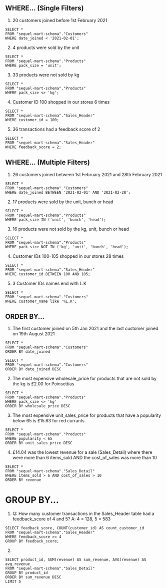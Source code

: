 ## WHERE... (Single Filters)
1. 20 customers joined before 1st February 2021
```
SELECT *
FROM "sequel-mart-schema"."Customers"
WHERE date_joined < '2021-02-01';
```

2. 4 products were sold by the unit
```
SELECT *
FROM "sequel-mart-schema"."Products"
WHERE pack_size = 'unit';
```

3. 33 products were not sold by kg
```
SELECT *
FROM "sequel-mart-schema"."Products"
WHERE pack_size <> 'kg';
```

4. Customer ID 100 shopped in our stores 6 times
```
SELECT *
FROM "sequel-mart-schema"."Sales_Header"
WHERE customer_id = 100;
```

5. 36 transactions had a feedback score of 2
```
SELECT *
FROM "sequel-mart-schema"."Sales_Header"
WHERE feedback_score = 2;
```



## WHERE... (Multiple  Filters)
1. 26 customers joined between 1st February 2021 and 28th February 2021
```
SELECT *
FROM "sequel-mart-schema"."Customers"
WHERE date_joined BETWEEN '2021-02-01' AND '2021-02-28';
```

2. 17 products were sold by the unit, bunch or head
```
SELECT *
FROM "sequel-mart-schema"."Products"
WHERE pack_size IN ('unit', 'bunch', 'head');
```

3. 16 products were not sold by the kg, unit, bunch or head
```
SELECT *
FROM "sequel-mart-schema"."Products"
WHERE pack_size NOT IN ('kg', 'unit', 'bunch', 'head');
```

4. Customer IDs 100-105 shopped in our stores 28 times
```
SELECT *
FROM "sequel-mart-schema"."Sales_Header"
WHERE customer_id BETWEEN 100 AND 105;
```

5. 3 Customer IDs names end with L.K
```
SELECT *
FROM "sequel-mart-schema"."Customers"
WHERE customer_name like '%L.K';
```

## ORDER BY...
1. The first customer joined on 5th Jan 2021 and the last customer joined on 19th August 2021
```
SELECT *
FROM "sequel-mart-schema"."Customers"
ORDER BY date_joined
```
```
SELECT *
FROM "sequel-mart-schema"."Customers"
ORDER BY date_joined DESC
```

2. The most expensive wholesale_price for products that are not sold by the kg is £2.00 for Poinsettias
```
SELECT *
FROM "sequel-mart-schema"."Products"
WHERE pack_size <> 'kg'
ORDER BY wholesale_price DESC
```

3. The most expensive unit_sales_price for products that have a popularity below 65 is £15.63 for red currants
```
SELECT *
FROM "sequel-mart-schema"."Products"
WHERE popularity < 65
ORDER BY unit_sales_price DESC
```

4. £14.04 was the lowest revenue for a sale (Sales_Detail) where there were more than 6 items_sold AND the cost_of_sales was more than 10

```
SELECT *
FROM "sequel-mart-schema"."Sales_Detail"
WHERE items_sold > 6 AND cost_of_sales > 10
ORDER BY revenue
```



# GROUP BY...
1. Q: How many customer transactions in the Sales_Header table had a feedback_score of 4 and 5? A: 4 = 128, 5 = 583
```
SELECT feedback_score, COUNT(customer_id) AS count_customer_id
FROM "sequel-mart-schema"."Sales_Header"
WHERE feedback_score >= 4
GROUP BY feedback_score;
```

2. 

```
SELECT product_id, SUM(revenue) AS sum_revenue, AVG(revenue) AS avg_revenue
FROM "sequel-mart-schema"."Sales_Detail"
GROUP BY product_id
ORDER BY sum_revenue DESC
LIMIT 5
```